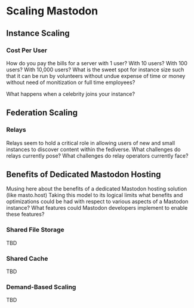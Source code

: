 # Scaling Mastodon 

## Instance Scaling

### Cost Per User
How do you pay the bills for a server with 1 user? With 10 users? With 100 users? With 10,000 users? What is the sweet spot for instance size such that it can be run by volunteers without undue expense of time or money without need of monitization or full time employees?

What happens when a celebrity joins your instance?

## Federation Scaling
### Relays
Relays seem to hold a critical role in allowing users of new and small instances to discover content within the fediverse. What challenges do relays currently pose? What challenges do relay operators currently face?

## Benefits of Dedicated Mastodon Hosting
Musing here about the benefits of a dedicated Mastodon hosting solution (like masto.host) Taking this model to its logical limits what benefits and optimizations could be had with respect to various aspects of a Mastodon instance? What features could Mastodon developers implement to enable these features?

### Shared File Storage
TBD

### Shared Cache
TBD

### Demand-Based Scaling
TBD


